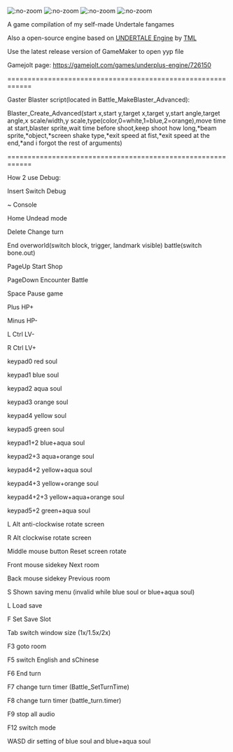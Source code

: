 ![](https://img.shields.io/github/release/SheepYhangCN/Underplus-Engine.svg?style=flat-square ":no-zoom")
![](https://img.shields.io/github/stars/SheepYhangCN/Underplus-Engine?style=flat-square ":no-zoom")
![](https://img.shields.io/github/license/SheepYhangCN/Underplus-Engine?style=flat-square ":no-zoom")
![](https://img.shields.io/github/languages/top/SheepYhangCN/Underplus-Engine.svg?style=flat-square ":no-zoom")

A game compilation of my self-made Undertale fangames

Also a open-source engine based on <a href=https://github.com/TML233/UndertaleEngine>UNDERTALE Engine<a/> by <a href=https://github.com/TML233>TML<a/> 

Use the latest release version of GameMaker to open yyp file

Gamejolt page:
https://gamejolt.com/games/underplus-engine/726150

============================================================

Gaster Blaster script(located in Battle_MakeBlaster_Advanced):

Blaster_Create_Advanced(start x,start y,target x,target y,start angle,target angle,x scale/width,y scale,type(color,0=white,1=blue,2=orange),move time at start,blaster sprite,wait time before shoot,keep shoot how long,\*beam sprite,\*object,\*screen shake type,\*exit speed at fist,\*exit speed at the end,\*and i forgot the rest of arguments)

============================================================

How 2 use Debug:

Insert Switch Debug

~ Console

Home Undead mode

Delete Change turn

End overworld(switch block, trigger, landmark visible) battle(switch bone.out)

PageUp Start Shop

PageDown Encounter Battle

Space Pause game

Plus HP+

Minus HP-

L Ctrl LV-

R Ctrl LV+

keypad0 red soul

keypad1 blue soul

keypad2 aqua soul

keypad3 orange soul

keypad4 yellow soul

keypad5 green soul

keypad1+2 blue+aqua soul

keypad2+3 aqua+orange soul

keypad4+2 yellow+aqua soul

keypad4+3 yellow+orange soul

keypad4+2+3 yellow+aqua+orange soul

keypad5+2 green+aqua soul

L Alt anti-clockwise rotate screen

R Alt clockwise rotate screen

Middle mouse button Reset screen rotate

Front mouse sidekey Next room

Back mouse sidekey Previous room

S Shown saving menu (invalid while blue soul or blue+aqua soul)

L Load save

F Set Save Slot

Tab switch window size (1x/1.5x/2x)

F3 goto room

F5 switch English and sChinese

F6 End turn

F7 change turn timer (Battle_SetTurnTime)

F8 change turn timer (battle_turn.timer)

F9 stop all audio

F12 switch mode

WASD dir setting of blue soul and blue+aqua soul